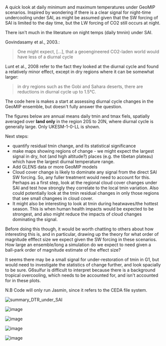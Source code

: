 A quick look at daily minimum and maximum temperatures under GeoMIP scenarios. Inspired by wondering if there is a clear signal for night-time undercooling under SAI, as might be assumed given that the SW forcing of SAI is limited to the day time, but the LW forcing of CO2 still occurs at night. 

There isn't much in the literature on night temps (daily tmnin) under SAI.

Govindasamy et al., 2003.: 
> One might expect, [...], that a geoengineered CO2-laden world would have less of a diurnal cycle
 
Lunt et al., 2008 refer to the fact they looked at the diurnal cycle and found a relatively minor effect, except in dry regions where it can be somewhat larger:
> in dry regions such as the Gobi and Sahara deserts, there are reductions in diurnal cycle up to 1.5°C.


The code here is makes a start at assessing diurnal cycle changes in the GeoMIP ensemble, but doesn't fully answer the question. 

The figures below are annual means daily tmin and tmax fiels, spatially averaged over **land only** in the region 20S to 20N, where diurnal cycle is generally large. Only UKESM-1-0-LL is shown. 



Next steps: 


* quantify residual tmin change, and its statistical significance
* make maps showing regions of change - we might expect the largest signal in dry, hot (and high altitude?) places (e.g. the tibetan plateau) which have the largest diurnal temperature range. 
* Add GLENS data or more GeoMIP models 
* Cloud cover change is likely to dominate any signal from the direct SAI SW forcing. So, any fuller treatment would need to account for this. Perhaps as a first step, look at the regional cloud cover changes under SAI and test how strongly they correlate to the local tmin variation. Also could potentially look at the tmin residual changes in only those regions that see small changees in cloud cover. 
* It might also be interesting to look at tmin during heatwaves/the hottest season. This is when human health impacts would be expected to be strongest, and also might reduce the impacts of cloud changes dominating the signal. 

Before doing this though, it would be worth chatting to others about how interesting this is, and in particular, drawing up the theory for what order of magnitude efffect size we expect given the SW forcing in these scenarios. How large an ensemble/long a simulation do we expect to need given a ball-park order of magnitude estimate of the effect size? 


It seems there may be a small signal for under-restoration of tmin in G1, but would need to investigate the statistics of change further, and look spacially to be sure. G6sulfur is difficult to interpret because there is a background tropical overcooling, which needs to be accounted for, and isn't accounted for in these plots. 

N.B Code will only run Jasmin, since it refers to the CEDA file system.  

![summary_DTR_under_SAI](https://github.com/alistairduffey/Night_temps_under_SAI/assets/47328986/3f2d3f7f-8c7d-4450-ab27-88bf37196e53)


![image](https://github.com/alistairduffey/Night_temps_under_SAI/assets/47328986/c631d073-b9e6-42a7-aa21-6e3ac68f9ece)

![image](https://github.com/alistairduffey/Night_temps_under_SAI/assets/47328986/7554d61c-ce68-406e-a519-d5c2aed62347)


![image](https://github.com/alistairduffey/Night_temps_under_SAI/assets/47328986/da8eca37-211c-4dc8-9efb-36197a7bffc8)

![image](https://github.com/alistairduffey/Night_temps_under_SAI/assets/47328986/fa1bfc49-927d-49ab-858f-356d33cf0a50)

